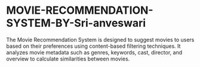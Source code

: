 # MOVIE-RECOMMENDATION-SYSTEM-BY-Sri-anveswari
The Movie Recommendation System is designed to suggest movies to users based on their preferences using content-based filtering techniques. It analyzes movie metadata such as genres, keywords, cast, director, and overview to calculate similarities between movies. 
